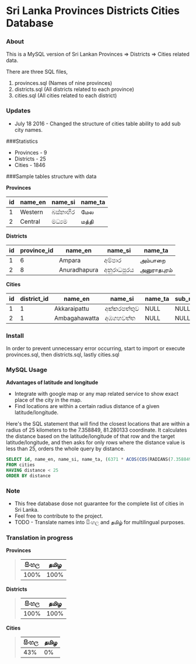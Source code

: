 # Sri Lanka Provinces Districts Cities Database ##


### About



This is a MySQL version of Sri Lankan Provinces => Districts => Cities related data.

There are three SQL files,
 1. provinces.sql (Names of nine provinces)
 2. districts.sql (All districts related to each province)
 3. cities.sql (All cities related to each district)

### Updates

* July 18 2016 - Changed the structure of cities table ability to add sub city names.


###Statistics

*  Provinces - 9
*  Districts - 25
*  Cities - 1846

###Sample tables structure with data


**Provinces**

| id  | name_en | name_si  | name_ta |
| --- | ------- | -------- | ------- |
| 1   | Western | බස්නාහිර  | மேல     |
| 2   | Central | මධ්‍යම   | மத்தி     |


**Districts**

| id  | province_id| name_en      | name_si      | name_ta      |
| --- | ---------- | ------------ | ------------ | ------------ |
| 1   | 6          | Ampara       | අම්පාර        | அம்பாறை      |
| 2   | 8          | Anuradhapura | අනුරාධපුරය    | அனுராதபுரம்     |


**Cities**

| id  | district_id | name_en       | name_si       | name_ta       | sub_name_en       | sub_name_si       | sub_name_ta       | postcode | latitude | longitude |
| --- | ----------- | ------------- | ------------- | ------------- | ------------- | ------------- | ------------- | -------- | -------- | --------- |
| 1   | 1           | Akkaraipattu  | අක්කරපත්තුව    | NULL          | NULL          | NULL          | NULL          | 32400    | 7.2167   | 81.85     |
| 2   | 1           | Ambagahawatta | අඹගහවත්ත     | NULL          | NULL          | NULL          | NULL          | 90326    | 7.4      | 81.3      |


### Install

In order to prevent unnecessary error occurring, start to import or execute provinces.sql, then districts.sql, lastly cities.sql


### MySQL Usage


**Advantages of latitude and longitude**

* Integrate with google map or any map related service to show exact place of the city in the map.
* Find locations are within a certain radius distance of a given latitude/longitude.


Here's the SQL statement that will find the closest locations that are within a radius of 25 kilometers to the 7.358849, 81.280133 coordinate. It calculates the distance based on the latitude/longitude of that row and the target latitude/longitude, and then asks for only rows where the distance value is less than 25, orders the whole query by distance.

```SQL
SELECT id, name_en, name_si, name_ta, (6371 * ACOS(COS(RADIANS(7.358849)) * COS(RADIANS(latitude)) * COS(RADIANS(longitude) - RADIANS(81.280133)) + SIN(RADIANS(7.358849)) * SIN(RADIANS(latitude)))) AS distance
FROM cities
HAVING distance < 25
ORDER BY distance
```


### Note


* This free database dose not guarantee for the complete list of cities in Sri Lanka.
* Feel free to contribute to the project.
* TODO - Translate names into සිංහල and தமிழ் for multilingual purposes.



### Translation in progress


**Provinces**
> 
> | සිංහල | தமிழ |  
> | ---- | ---- |
> | 100% | 100% |

**Districts**
> 
> | සිංහල | தமிழ |  
> | ---- | ---- |
> | 100% | 100% |


**Cities**
> 
> | සිංහල | தமிழ |  
> | ---- | ---- |
> | 43% | 0% |

